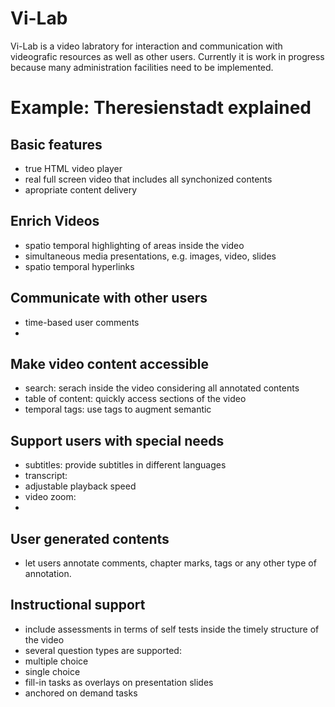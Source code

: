 

# Vi-Lab
Vi-Lab is a video labratory for interaction and communication with videografic resources as well as other users.
Currently it is work in progress because many administration facilities need to be implemented.


# Example: Theresienstadt explained

## Basic features
* true HTML video player
* real full screen video that includes all synchonized contents
* apropriate content delivery 

## Enrich Videos
* spatio temporal highlighting of areas inside the video
* simultaneous media presentations, e.g. images, video, slides
* spatio temporal hyperlinks


## Communicate with other users
* time-based user comments
* 

## Make video content accessible
* search: serach inside the video considering all annotated contents
* table of content: quickly access sections of the video
* temporal tags: use tags to augment semantic

## Support users with special needs
* subtitles: provide subtitles in different languages
* transcript: 
* adjustable playback speed
* video zoom: 
* 

## User generated contents
* let users annotate comments, chapter marks, tags or any other type of annotation.

## Instructional support
* include assessments in terms of self tests inside the timely structure of the video
* several question types are supported:
 * multiple choice
 * single choice
 * fill-in tasks as overlays on presentation slides
 * anchored on demand tasks
 
 
 

 
 
 

